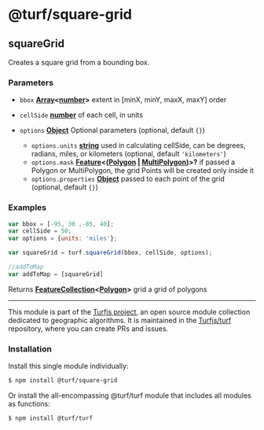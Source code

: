 # @turf/square-grid

<!-- Generated by documentation.js. Update this documentation by updating the source code. -->

## squareGrid

Creates a square grid from a bounding box.

### Parameters

*   `bbox` **[Array][1]<[number][2]>** extent in \[minX, minY, maxX, maxY] order
*   `cellSide` **[number][2]** of each cell, in units
*   `options` **[Object][3]** Optional parameters (optional, default `{}`)

    *   `options.units` **[string][4]** used in calculating cellSide, can be degrees,
        radians, miles, or kilometers (optional, default `'kilometers'`)
    *   `options.mask` **[Feature][5]<([Polygon][6] | [MultiPolygon][7])>?** if passed a Polygon or MultiPolygon,
        the grid Points will be created only inside it
    *   `options.properties` **[Object][3]** passed to each point of the grid (optional, default `{}`)

### Examples

```javascript
var bbox = [-95, 30 ,-85, 40];
var cellSide = 50;
var options = {units: 'miles'};

var squareGrid = turf.squareGrid(bbox, cellSide, options);

//addToMap
var addToMap = [squareGrid]
```

Returns **[FeatureCollection][8]<[Polygon][6]>** grid a grid of polygons

[1]: https://developer.mozilla.org/docs/Web/JavaScript/Reference/Global_Objects/Array

[2]: https://developer.mozilla.org/docs/Web/JavaScript/Reference/Global_Objects/Number

[3]: https://developer.mozilla.org/docs/Web/JavaScript/Reference/Global_Objects/Object

[4]: https://developer.mozilla.org/docs/Web/JavaScript/Reference/Global_Objects/String

[5]: https://tools.ietf.org/html/rfc7946#section-3.2

[6]: https://tools.ietf.org/html/rfc7946#section-3.1.6

[7]: https://tools.ietf.org/html/rfc7946#section-3.1.7

[8]: https://tools.ietf.org/html/rfc7946#section-3.3

<!-- This file is automatically generated. Please don't edit it directly. If you find an error, edit the source file of the module in question (likely index.js or index.ts), and re-run "yarn docs" from the root of the turf project. -->

---

This module is part of the [Turfjs project](https://turfjs.org/), an open source module collection dedicated to geographic algorithms. It is maintained in the [Turfjs/turf](https://github.com/Turfjs/turf) repository, where you can create PRs and issues.

### Installation

Install this single module individually:

```sh
$ npm install @turf/square-grid
```

Or install the all-encompassing @turf/turf module that includes all modules as functions:

```sh
$ npm install @turf/turf
```

